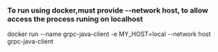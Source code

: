 ### To run using docker,must provide --network host, to allow access the process runing on localhost

docker run --name grpc-java-client -e MY_HOST=local --network host grpc-java-client  
